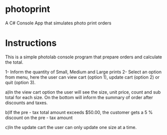 # photoprint
A C# Console App that simulates photo print orders

# Instructions
This is a simple photolab console program that prepare orders and calculate the total.

1- Inform the quantity of Small, Medium and Large prints
2- Select an option from menu, here the user can view cart (option 1), update cart (option 2) or quit (option 3).

a)In the view cart option the user will see the size, unit price, count and sub total for each size. On the bottom will inform the summary of order after discounts and taxes.

b)If the pre - tax total amount exceeds $50.00, the customer gets a 5 % discount on the pre - tax amount

c)In the update cart the user can only update one size at a time.
